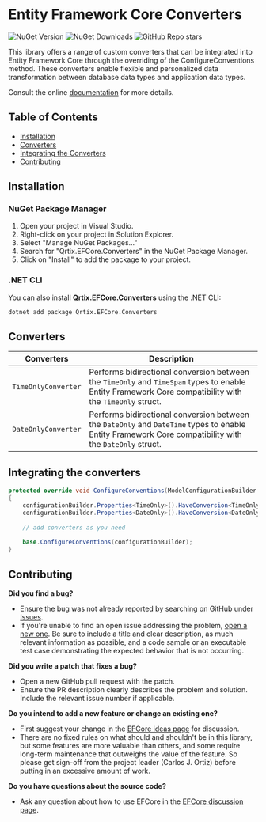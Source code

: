# Entity Framework Core Converters

![NuGet Version](https://img.shields.io/nuget/v/Qrtix.EFCore.Converters?logo=nuget)
![NuGet Downloads](https://img.shields.io/nuget/dt/Qrtix.EFCore.Converters?style=flat&logo=nuget)
![GitHub Repo stars](https://img.shields.io/github/stars/carlosjortiz/EFCore?style=flat&logo=github)

This library offers a range of custom converters that can be integrated into Entity Framework Core through the overriding of the ConfigureConventions method. These converters enable flexible and personalized data transformation between database data types and application data types.

Consult the online [documentation](https://carlosjortiz.github.io/EFCore/) for more details.

## Table of Contents

- [Installation](#installation)
- [Converters](#converters)
- [Integrating the Converters](#integrating-the-converters)
- [Contributing](#contributing)

## Installation

### NuGet Package Manager

1. Open your project in Visual Studio.
2. Right-click on your project in Solution Explorer.
3. Select "Manage NuGet Packages..."
4. Search for "Qrtix.EFCore.Converters" in the NuGet Package Manager.
5. Click on "Install" to add the package to your project.

### .NET CLI

You can also install **Qrtix.EFCore.Converters** using the .NET CLI:

```sh
dotnet add package Qrtix.EFCore.Converters
```

## Converters

| Converters          | Description                                                                                                                                             |
|---------------------|---------------------------------------------------------------------------------------------------------------------------------------------------------|
| `TimeOnlyConverter` | Performs bidirectional conversion between the `TimeOnly` and `TimeSpan` types to enable Entity Framework Core compatibility with the `TimeOnly` struct. |
| `DateOnlyConverter` | Performs bidirectional conversion between the `DateOnly` and `DateTime` types to enable Entity Framework Core compatibility with the `DateOnly` struct. |

## Integrating the converters

```csharp
protected override void ConfigureConventions(ModelConfigurationBuilder configurationBuilder)
{
	configurationBuilder.Properties<TimeOnly>().HaveConversion<TimeOnlyConverter>().HaveColumnType("time");
	configurationBuilder.Properties<DateOnly>().HaveConversion<DateOnlyConverter>().HaveColumnType("date");
	
	// add converters as you need
	
	base.ConfigureConventions(configurationBuilder);
}
```

## Contributing

**Did you find a bug?**

- Ensure the bug was not already reported by searching on GitHub
  under [Issues](https://github.com/carlosjortiz/EFCore/issues).
- If you're unable to find an open issue addressing the
  problem, [open a new one](https://github.com/carlosjortiz/EFCore/issues/new). Be sure to include a title and clear
  description, as much relevant information as possible, and a code sample or an executable test case demonstrating the
  expected behavior that is not occurring.

**Did you write a patch that fixes a bug?**

- Open a new GitHub pull request with the patch.
- Ensure the PR description clearly describes the problem and solution. Include the relevant issue number if applicable.

**Do you intend to add a new feature or change an existing one?**

- First suggest your change in the [EFCore ideas page](https://github.com/carlosjortiz/EFCore/discussions/categories/ideas)
  for discussion.
- There are no fixed rules on what should and shouldn't be in this library, but some features are more valuable than
  others, and some require long-term maintenance that outweighs the value of the feature. So please get sign-off from
  the
  project leader (Carlos J. Ortiz) before putting in an excessive amount of work.

**Do you have questions about the source code?**

- Ask any question about how to use EFCore in
  the [EFCore discussion page](https://github.com/carlosjortiz/EFCore/discussions/new?category=q-a).
